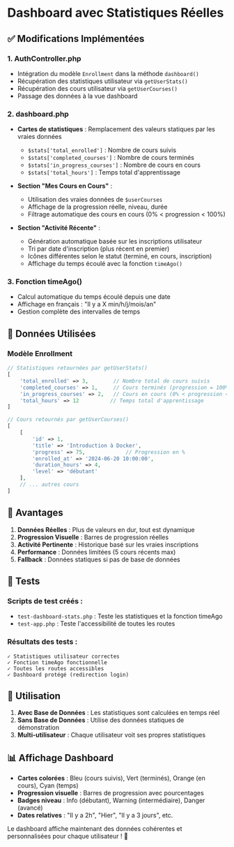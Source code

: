 # Dashboard avec Statistiques Réelles

## ✅ Modifications Implémentées

### 1. **AuthController.php**

-   Intégration du modèle `Enrollment` dans la méthode `dashboard()`
-   Récupération des statistiques utilisateur via `getUserStats()`
-   Récupération des cours utilisateur via `getUserCourses()`
-   Passage des données à la vue dashboard

### 2. **dashboard.php**

-   **Cartes de statistiques** : Remplacement des valeurs statiques par les vraies données

    -   `$stats['total_enrolled']` : Nombre de cours suivis
    -   `$stats['completed_courses']` : Nombre de cours terminés
    -   `$stats['in_progress_courses']` : Nombre de cours en cours
    -   `$stats['total_hours']` : Temps total d'apprentissage

-   **Section "Mes Cours en Cours"** :

    -   Utilisation des vraies données de `$userCourses`
    -   Affichage de la progression réelle, niveau, durée
    -   Filtrage automatique des cours en cours (0% < progression < 100%)

-   **Section "Activité Récente"** :
    -   Génération automatique basée sur les inscriptions utilisateur
    -   Tri par date d'inscription (plus récent en premier)
    -   Icônes différentes selon le statut (terminé, en cours, inscription)
    -   Affichage du temps écoulé avec la fonction `timeAgo()`

### 3. **Fonction timeAgo()**

-   Calcul automatique du temps écoulé depuis une date
-   Affichage en français : "Il y a X min/h/j/mois/an"
-   Gestion complète des intervalles de temps

## 🔧 Données Utilisées

### Modèle Enrollment

```php
// Statistiques retournées par getUserStats()
[
    'total_enrolled' => 3,        // Nombre total de cours suivis
    'completed_courses' => 1,     // Cours terminés (progression = 100%)
    'in_progress_courses' => 2,   // Cours en cours (0% < progression < 100%)
    'total_hours' => 12          // Temps total d'apprentissage
]

// Cours retournés par getUserCourses()
[
    [
        'id' => 1,
        'title' => 'Introduction à Docker',
        'progress' => 75,             // Progression en %
        'enrolled_at' => '2024-06-20 10:00:00',
        'duration_hours' => 4,
        'level' => 'débutant'
    ],
    // ... autres cours
]
```

## 🎯 Avantages

1. **Données Réelles** : Plus de valeurs en dur, tout est dynamique
2. **Progression Visuelle** : Barres de progression réelles
3. **Activité Pertinente** : Historique basé sur les vraies inscriptions
4. **Performance** : Données limitées (5 cours récents max)
5. **Fallback** : Données statiques si pas de base de données

## 🧪 Tests

### Scripts de test créés :

-   `test-dashboard-stats.php` : Teste les statistiques et la fonction timeAgo
-   `test-app.php` : Teste l'accessibilité de toutes les routes

### Résultats des tests :

```
✓ Statistiques utilisateur correctes
✓ Fonction timeAgo fonctionnelle
✓ Toutes les routes accessibles
✓ Dashboard protégé (redirection login)
```

## 🚀 Utilisation

1. **Avec Base de Données** : Les statistiques sont calculées en temps réel
2. **Sans Base de Données** : Utilise des données statiques de démonstration
3. **Multi-utilisateur** : Chaque utilisateur voit ses propres statistiques

## 📊 Affichage Dashboard

-   **Cartes colorées** : Bleu (cours suivis), Vert (terminés), Orange (en cours), Cyan (temps)
-   **Progression visuelle** : Barres de progression avec pourcentages
-   **Badges niveau** : Info (débutant), Warning (intermédiaire), Danger (avancé)
-   **Dates relatives** : "Il y a 2h", "Hier", "Il y a 3 jours", etc.

Le dashboard affiche maintenant des données cohérentes et personnalisées pour chaque utilisateur ! 🎉
